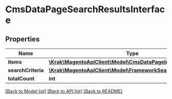 # CmsDataPageSearchResultsInterface

## Properties
Name | Type | Description | Notes
------------ | ------------- | ------------- | -------------
**items** | [**\Krak\MagentoApiClient\Model\CmsDataPageInterface[]**](CmsDataPageInterface.md) | Pages list. | 
**searchCriteria** | [**\Krak\MagentoApiClient\Model\FrameworkSearchCriteriaInterface**](FrameworkSearchCriteriaInterface.md) |  | 
**totalCount** | **int** | Total count. | 

[[Back to Model list]](../README.md#documentation-for-models) [[Back to API list]](../README.md#documentation-for-api-endpoints) [[Back to README]](../README.md)



